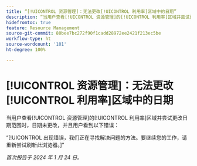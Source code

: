 ```yaml
---
title: “[!UICONTROL 资源管理]：无法更改[!UICONTROL 利用率]区域中的日期”
description: “当用户查看[!UICONTROL 资源管理]的[!UICONTROL 利用率]区域并尝试更改日期范围时，日期未更改，并且用户看到一个错误。”
hidefromtoc: true
feature: Resource Management
source-git-commit: 80bee7bc272f90f1cadd28972ee2421f213ec5be
workflow-type: ht
source-wordcount: '101'
ht-degree: 100%

---
```



# [!UICONTROL 资源管理]：无法更改[!UICONTROL 利用率]区域中的日期

当用户查看[!UICONTROL 资源管理]的[!UICONTROL 利用率]区域并尝试更改日期范围时，日期未更改，并且用户看到以下错误：

“[!UICONTROL 出现错误，我们正在寻找解决问题的方法。要继续您的工作，请重新尝试刷新此浏览器。]”

_首次报告于 2024 年 1 月 24 日。_
